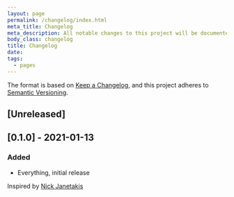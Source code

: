 ```yaml
---
layout: page
permalink: /changelog/index.html
meta_title: Changelog
meta_description: All notable changes to this project will be documented in this file.
body_class: changelog
title: Changelog
date:
tags:
  - pages
---
```

The format is based on [Keep a Changelog](https://keepachangelog.com/en/1.0.0/),
and this project adheres to [Semantic Versioning](https://semver.org/spec/v2.0.0.html).

## [Unreleased]

## [0.1.0] - 2021-01-13

### Added

- Everything, initial release

Inspired by [Nick Janetakis](https://nickjanetakis.com/blog/making-a-human-friendly-changelog-by-following-keep-a-changelog-tips)

